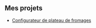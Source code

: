 ## Mes projets
- [Configurateur de plateau de fromages](https://hibar84.github.io/projets/fromages/)
